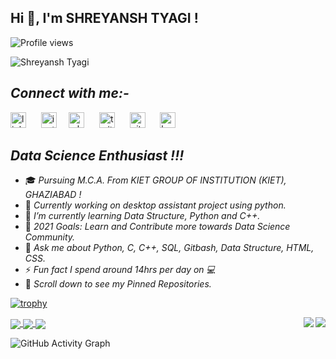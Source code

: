 ## **Hi 👋, I'm SHREYANSH TYAGI !** 

![Profile views](https://gpvc.arturio.dev/shreyansh-tyagi)  

![Shreyansh Tyagi](https://user-images.githubusercontent.com/71514413/119877602-de1d2500-bf46-11eb-8e56-d32ac2ef14f9.png)

## *Connect with me:-*
 [<img src='https://cdn.jsdelivr.net/npm/simple-icons@3.0.1/icons/linkedin.svg' alt='linkedin' height='25'>](https://www.linkedin.com/in/shreyansh-tyagi-8577111a1/)&nbsp;&nbsp;&nbsp;&nbsp;&nbsp; [<img src='https://cdn.jsdelivr.net/npm/simple-icons@3.0.1/icons/instagram.svg' alt='instagram' height='25'>](https://www.instagram.com/shreyy_tyagi/)&nbsp;&nbsp;&nbsp;&nbsp;&nbsp;[<img src='https://cdn.jsdelivr.net/npm/simple-icons@3.0.1/icons/whatsapp.svg' alt='whatsapp' height='25'>](https://api.whatsapp.com/send?phone=919871920938&text=Hello%20Shreyansh!%20)&nbsp;&nbsp;&nbsp;&nbsp;&nbsp;  [<img src='https://cdn.jsdelivr.net/npm/simple-icons@3.0.1/icons/twitter.svg' alt='twitter' height='25'>](https://twitter.com/@shreyanshtyag14)&nbsp;&nbsp;&nbsp;&nbsp;&nbsp; [<img src='https://cdn.jsdelivr.net/npm/simple-icons@3.0.1/icons/github.svg' alt='github' height='25'>](https://github.com/shreyansh-tyagi)&nbsp;&nbsp;&nbsp;&nbsp;&nbsp; [<img src='https://cdn.jsdelivr.net/npm/simple-icons@3.0.1/icons/hackerrank.svg' alt='hackerrank' height='25'>](https://www.hackerrank.com/shreyansh_tyagi?hr_r=1)


## *Data Science Enthusiast !!!*
* 🎓 *Pursuing M.C.A. From KIET GROUP OF INSTITUTION (KIET), GHAZIABAD !*
* 💼 *Currently working on desktop assistant project using python.*
* 🌱 *I’m currently learning Data Structure, Python and C++.*
* 🎯 *2021 Goals: Learn and Contribute more towards Data Science Community.*
* 💬 *Ask me about Python, C, C++, SQL, Gitbash, Data Structure, HTML, CSS.*
* ⚡ *Fun fact I spend around 14hrs per day on 💻*
* 📌 *Scroll down to see my Pinned Repositories.*

[![trophy](https://github-profile-trophy.vercel.app/?username=shreyansh-tyagi)](https://github.com/ryo-ma/github-profile-trophy)

<img align ="right" src ="https://github-readme-stats.vercel.app/api?username=shreyansh-tyagi&theme=blue-green&show_icons=true" />

<a href="https://github.com/anuraghazra/github-readme-stats">
<img align="center" src="https://github-readme-stats.vercel.app/api/top-langs/?username=shreyansh-tyagi&layout=compact&theme=blue-green&]" />
</a>
<img align ="right" src="https://github-readme-streak-stats.herokuapp.com/?user=shreyansh-tyagi" />




<a href="https://github.com/shreyansh-tyagi/Projects">
  <img align="center" src="https://github-readme-stats.vercel.app/api/pin/?username=shreyansh-tyagi&repo=Projects&theme=blue-green&show_owner=shreyansh-tyagi" />
</a>
<a href="https://github.com/shreyansh-tyagi/C_programs-linux-ubuntu-">
  <img align="center" src="https://github-readme-stats.vercel.app/api/pin/?username=shreyansh-tyagi&repo=C_programs-linux-ubuntu-&theme=blue-green&)" />
</a>


![GitHub Activity Graph](https://activity-graph.herokuapp.com/graph?username=shreyansh-tyagi)  










